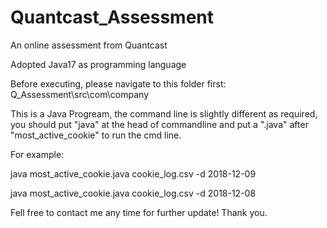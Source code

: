 # Quantcast_Assessment
An online assessment from Quantcast

Adopted Java17 as programming language

Before executing, please navigate to this folder first: Q_Assessment\src\com\company

This is a Java Progream, the command line is slightly different as required, you should put "java" at the head of commandline and put a ".java" after "most_active_cookie" to run the cmd line. 

For example:

java most_active_cookie.java cookie_log.csv -d 2018-12-09  

java most_active_cookie.java cookie_log.csv -d 2018-12-08         

Fell free to contact me any time for further update! Thank you.
